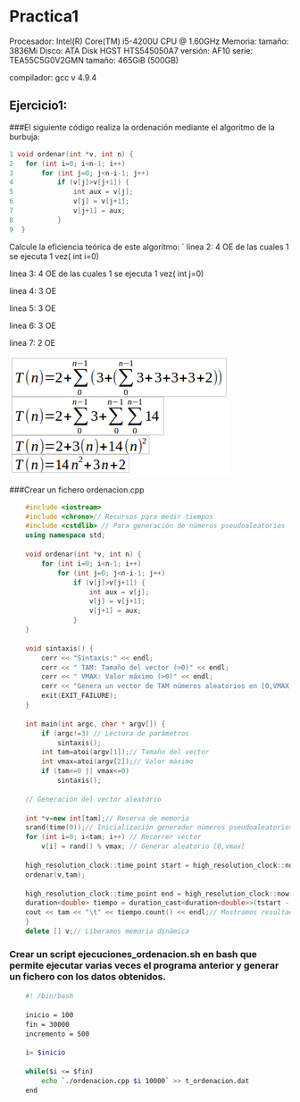 # Practica1


Procesador: Intel(R) Core(TM) i5-4200U CPU @ 1.60GHz
Memoria:
       tamaño: 3836Mi
Disco: ATA Disk
       HGST HTS545050A7
       versión: AF10
       serie: TEA55C5G0V2GMN
       tamaño: 465GiB (500GB)

compilador: gcc v 4.9.4


## Ejercicio1:

###El siguiente código realiza la ordenación mediante el algoritmo de la burbuja:

```c++ 
1 void ordenar(int *v, int n) {
2	for (int i=0; i<n-1; i++)
3		for (int j=0; j<n-i-1; j++)
4			if (v[j]>v[j+1]) {
5				int aux = v[j];
6				v[j] = v[j+1];
7				v[j+1] = aux;
8			}
9  }
``` 
Calcule la eficiencia teórica de este algoritmo:
`
linea 2: 4 OE de las cuales 1 se ejecuta 1 vez( int i=0)


linea 3: 4 OE de las cuales 1 se ejecuta 1 vez( int j=0)


linea 4: 3 OE


linea 5: 3 OE


linea 6: 3 OE


linea 7: 2 OE

![pr1-1](https://github.com/NAEL1/ED/blob/master/practica1/pr1-1.png)

###Crear un fichero ordenacion.cpp

```c++
	#include <iostream>
	#include <chrono>// Recursos para medir tiempos
	#include <cstdlib> // Para generación de números pseudoaleatorios
	using namespace std;

	void ordenar(int *v, int n) {
		for (int i=0; i<n-1; i++)
			for (int j=0; j<n-i-1; j++)
				if (v[j]>v[j+1]) {
					int aux = v[j];
					v[j] = v[j+1];
					v[j+1] = aux;
				}
	}

	void sintaxis() {
		cerr << "Sintaxis:" << endl;
		cerr << " TAM: Tamaño del vector (>0)" << endl;
		cerr << " VMAX: Valor máximo (>0)" << endl;
		cerr << "Genera un vector de TAM números aleatorios en [0,VMAX[" << endl;
		exit(EXIT_FAILURE);
	}

	int main(int argc, char * argv[]) {
		if (argc!=3) // Lectura de parámetros
			sintaxis();
		int tam=atoi(argv[1]);// Tamaño del vector
		int vmax=atoi(argv[2]);// Valor máximo
		if (tam<=0 || vmax<=0)
			sintaxis();

	// Generación del vector aleatorio

	int *v=new int[tam];// Reserva de memoria
	srand(time(0));// Inicialización generador números pseudoaleatorios
	for (int i=0; i<tam; i++) // Recorrer vector
		v[i] = rand() % vmax; // Generar aleatorio [0,vmax[

	high_resolution_clock::time_point start = high_resolution_clock::now();
	ordenar(v,tam);

	high_resolution_clock::time_point end = high_resolution_clock::now();
	duration<double> tiempo = duration_cast<duration<double>>(tstart - end);// Anotamos el tiempo de finalización
	cout << tam << "\t" << tiempo.count() << endl;// Mostramos resultados (Tamaño del vector y tiempo de ejecución en seg.)
	}
	delete [] v;// Liberamos memoria dinámica
```


### Crear un script ejecuciones_ordenacion.sh en bash que permite ejecutar varias veces el programa anterior y generar un fichero con los datos obtenidos.

```bash
	#! /bin/bash

	inicio = 100
	fin = 30000
	incremento = 500

	i= $inicio

	while($i <= $fin)
		echo `./ordenacion.cpp $i 10000` >> t_ordenacion.dat
	end	

```